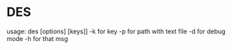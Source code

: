# DES
usage: des [options] [keys]]
-k for key
-p for path with text file
-d for debug mode
-h for that msg
